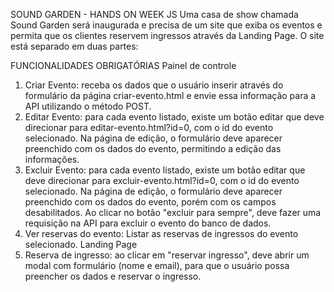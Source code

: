SOUND GARDEN - HANDS ON WEEK JS
Uma casa de show chamada Sound Garden será inaugurada e precisa de um site que
exiba os eventos e permita que os clientes reservem ingressos através da Landing Page.
O site está separado em duas partes:

FUNCIONALIDADES OBRIGATÓRIAS
Painel de controle
1. Criar Evento: receba os dados que o usuário inserir através do formulário da
página criar-evento.html e envie essa informação para a API utilizando o método
POST.
2. Editar Evento: para cada evento listado, existe um botão editar que deve
direcionar para editar-evento.html?id=0, com o id do evento selecionado. Na
página de edição, o formulário deve aparecer preenchido com os dados do
evento, permitindo a edição das informações.
3. Excluir Evento: para cada evento listado, existe um botão editar que deve
direcionar para excluir-evento.html?id=0, com o id do evento selecionado. Na
página de edição, o formulário deve aparecer preenchido com os dados do
evento, porém com os campos desabilitados. Ao clicar no botão "excluir para
sempre", deve fazer uma requisição na API para excluir o evento do banco de
dados.
4. Ver reservas do evento: Listar as reservas de ingressos do evento selecionado.
Landing Page
5. Reserva de ingresso: ao clicar em "reservar ingresso", deve abrir um modal com
formulário (nome e email), para que o usuário possa preencher os dados e
reservar o ingresso.
